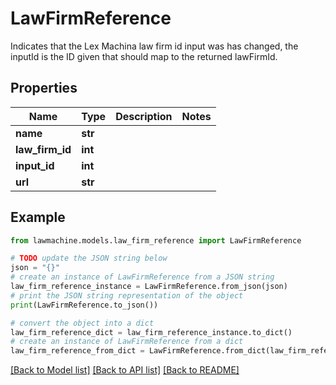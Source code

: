 # LawFirmReference

Indicates that the Lex Machina law firm id input was has changed, the inputId is the ID given that should map to the returned lawFirmId.

## Properties

Name | Type | Description | Notes
------------ | ------------- | ------------- | -------------
**name** | **str** |  | 
**law_firm_id** | **int** |  | 
**input_id** | **int** |  | 
**url** | **str** |  | 

## Example

```python
from lawmachine.models.law_firm_reference import LawFirmReference

# TODO update the JSON string below
json = "{}"
# create an instance of LawFirmReference from a JSON string
law_firm_reference_instance = LawFirmReference.from_json(json)
# print the JSON string representation of the object
print(LawFirmReference.to_json())

# convert the object into a dict
law_firm_reference_dict = law_firm_reference_instance.to_dict()
# create an instance of LawFirmReference from a dict
law_firm_reference_from_dict = LawFirmReference.from_dict(law_firm_reference_dict)
```
[[Back to Model list]](../README.md#documentation-for-models) [[Back to API list]](../README.md#documentation-for-api-endpoints) [[Back to README]](../README.md)


